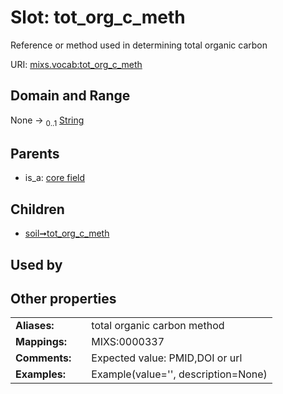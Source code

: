 
# Slot: tot_org_c_meth


Reference or method used in determining total organic carbon

URI: [mixs.vocab:tot_org_c_meth](https://w3id.org/mixs/vocab/tot_org_c_meth)


## Domain and Range

None &#8594;  <sub>0..1</sub> [String](types/String.md)

## Parents

 *  is_a: [core field](core_field.md)

## Children

 *  [soil➞tot_org_c_meth](soil_tot_org_c_meth.md)

## Used by


## Other properties

|  |  |  |
| --- | --- | --- |
| **Aliases:** | | total organic carbon method |
| **Mappings:** | | MIXS:0000337 |
| **Comments:** | | Expected value: PMID,DOI or url |
| **Examples:** | | Example(value='', description=None) |

